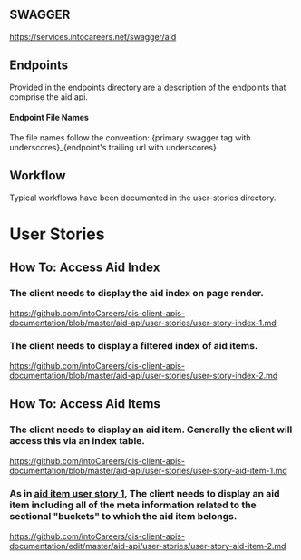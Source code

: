 ## SWAGGER
https://services.intocareers.net/swagger/aid

## Endpoints
Provided in the endpoints directory are a description of the endpoints that comprise the aid api.

#### Endpoint File Names
The file names follow the convention:
{primary swagger tag with underscores}_{endpoint's trailing url with underscores}

## Workflow

Typical workflows have been documented in the user-stories directory.



# User Stories

## How To: Access Aid Index

### The client needs to display the aid index on page render.
https://github.com/intoCareers/cis-client-apis-documentation/blob/master/aid-api/user-stories/user-story-index-1.md

### The client needs to display a filtered index of aid items.
https://github.com/intoCareers/cis-client-apis-documentation/blob/master/aid-api/user-stories/user-story-index-2.md

## How To: Access Aid Items

### The client needs to display an aid item.  Generally the client will access this via an index table.
https://github.com/intoCareers/cis-client-apis-documentation/blob/master/aid-api/user-stories/user-story-aid-item-1.md

### As in [aid item user story 1](/aid_api/user-story-aid-item-1), The client needs to display an aid item including all of the meta information related to the sectional "buckets" to which the aid item belongs.
https://github.com/intoCareers/cis-client-apis-documentation/edit/master/aid-api/user-stories/user-story-aid-item-2.md

